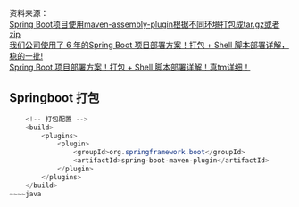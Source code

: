 资料来源：<br/>
[Spring Boot项目使用maven-assembly-plugin根据不同环境打包成tar.gz或者zip](https://blog.csdn.net/fygkchina/article/details/98882605)<br/>
[我们公司使用了 6 年的Spring Boot 项目部署方案！打包 + Shell 脚本部署详解，稳的一批!](https://mp.weixin.qq.com/s/WI4nB_B52MQ5gcFW2x2b5A)<br/>
[Spring Boot 项目部署方案！打包 + Shell 脚本部署详解！真tm详细！](https://mp.weixin.qq.com/s/qivnCvzTrQCYnx3RBxTLPg)



## Springboot 打包


~~~~java
    <!-- 打包配置 -->
    <build>
        <plugins>
            <plugin>
                <groupId>org.springframework.boot</groupId>
                <artifactId>spring-boot-maven-plugin</artifactId>
            </plugin>
        </plugins>
    </build>
~~~~java